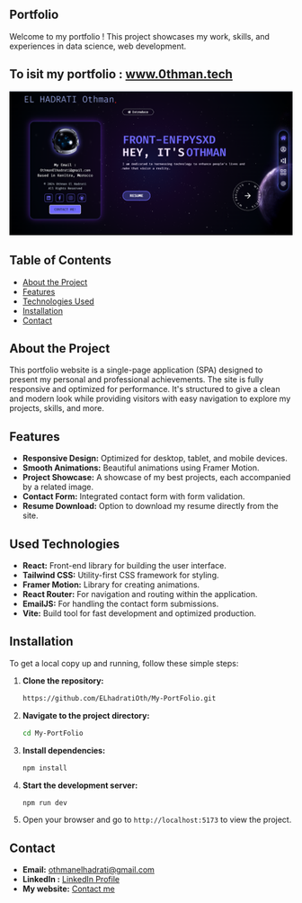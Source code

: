 ## **Portfolio**

Welcome to my portfolio ! This project showcases my work, skills, and experiences in data science, web development.
## **To isit my portfolio :** www.0thman.tech
![Portfolio Screenshot](public/Desktop.png)

## **Table of Contents**

- [About the Project](#about-the-project)
- [Features](#features)
- [Technologies Used](#technologies-used)
- [Installation](#installation)
- [Contact](#contact)

## **About the Project**

This portfolio website is a single-page application (SPA) designed to present my personal and professional achievements. The site is fully responsive and optimized for performance. It's structured to give a clean and modern look while providing visitors with easy navigation to explore my projects, skills, and more.

## **Features**

- **Responsive Design:** Optimized for desktop, tablet, and mobile devices.
- **Smooth Animations:** Beautiful animations using Framer Motion.
- **Project Showcase:** A showcase of my best projects, each accompanied by a related image.
- **Contact Form:** Integrated contact form with form validation. 
- **Resume Download:** Option to download my resume directly from the site.


## **Used Technologies**

- **React:** Front-end library for building the user interface.
- **Tailwind CSS:** Utility-first CSS framework for styling.
- **Framer Motion:** Library for creating animations.
- **React Router:** For navigation and routing within the application.
- **EmailJS:** For handling the contact form submissions.
- **Vite:** Build tool for fast development and optimized production.

## **Installation**

To get a local copy up and running, follow these simple steps:

1. **Clone the repository:**
   ```bash
   https://github.com/ELhadratiOth/My-PortFolio.git
   ```

2. **Navigate to the project directory:**
   ```bash
   cd My-PortFolio
   ```

3. **Install dependencies:**
   ```bash
   npm install
   ```

4. **Start the development server:**
   ```bash
   npm run dev
   ```

5. Open your browser and go to `http://localhost:5173` to view the project.


## **Contact**
- **Email:** [othmanelhadrati@gmail.com](mailto:othmanelhadrari@gmail.com)
- **LinkedIn :** [LinkedIn Profile](https://www.linkedin.com/in/othman-el-hadrati-91aa98243)
- **My website:** [ Contact me](https://www.0thman.tech/contactme )
 
